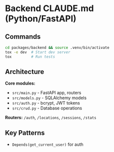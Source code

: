 # Backend CLAUDE.md (Python/FastAPI)

## Commands
```bash
cd packages/backend && source .venv/bin/activate
tox -e dev  # Start dev server
tox         # Run tests
```

## Architecture

**Core modules:**
- `src/main.py` - FastAPI app, routers
- `src/models.py` - SQLAlchemy models
- `src/auth.py` - bcrypt, JWT tokens
- `src/crud.py` - Database operations

**Routers:** `/auth`, `/locations`, `/sessions`, `/stats`

## Key Patterns

- `Depends(get_current_user)` for auth
